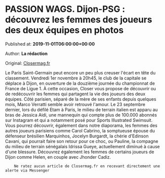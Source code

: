 
# PASSION WAGS. Dijon-PSG : découvrez les femmes des joueurs des deux équipes en photos

Published at: **2019-11-01T06:00:00+00:00**

Author: **La rédaction**

Original: [Closermag.fr](https://www.closermag.fr/people/passion-wags-dijon-psg-decouvrez-les-femmes-des-joueurs-des-deux-equipes-en-phot-1042578)

Le Paris Saint-Germain peut encore un peu plus creuser l'écart en tête du classement. Vendredi 1er novembre à 20h45, le club de la capitale se déplace à Dijon, en ouverture de la douzième journée du championnat de France de Ligue 1. À cette occasion, Closer vous propose de découvrir ou de redécouvrir les femmes qui partagent la vie des joueurs des deux équipes.
Côté parisien, séparé de la mère de ses enfants depuis quelques mois, Marco Verratti semble avoir retrouvé l'amour. Le 23 septembre dernier, lors du défilé Etam à Paris, le milieu de terrain italien est apparu au bras de Jessica Aidi, une mannequin qui compte plus de 100.000 abonnés sur Instagram et qui a notamment posé pour Sports Illustrated Swimsuit.
Vous pourrez découvrir, également dans notre diaporama, les femmes des autres joueurs parisiens comme Carol Cabrino, la somptueuse épouse du défenseur brésilien Marquinhos, Jocelyn Burgardt, la chérie d'Edinson Cavani, qui pourrait faire son retour pour ce choc, ou Pauline, la compagne du milieu de terrain sénégalais Idrissa Gueye, actuellement diminué à cause d'une blessure. Découvrez également les femmes de certains joueurs de Dijon comme Helen, en couple avec Jhonder Cadiz.

        Ne ratez aucun article de Closermag.fr en recevant directement une alerte via Messenger
      
